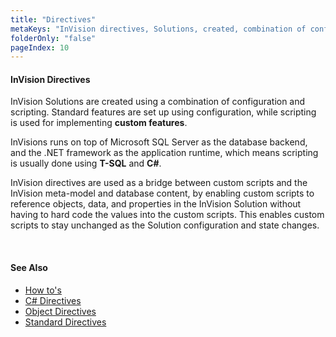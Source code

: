 ```yaml
---
title: "Directives"
metaKeys: "InVision directives, Solutions, created, combination of configuration, scripting, Microsoft SQL Server, database backend,  .NET framework, "
folderOnly: "false"
pageIndex: 10
---
```


#### InVision Directives

InVision Solutions are created using a combination of configuration and scripting. Standard features are set up using configuration, while scripting is used for implementing **custom features**.

InVisions runs on top of Microsoft SQL Server as the database backend, and the .NET framework as the application runtime, which means scripting is usually done using **T-SQL** and **C#**.

InVision directives are used as a bridge between custom scripts and the InVision meta-model and database content, by enabling custom scripts to reference objects, data, and properties in the InVision Solution without having to hard code the values into the custom scripts. This enables custom scripts to stay unchanged as the Solution configuration and state changes.

<br/>

#### See Also

- [How to's](directives/howto.md)
- [C# Directives](directives/csharpdirectives.md)
- [Object Directives](directives/object.md)
- [Standard Directives](directives/standarddirectives.md)

<br/>
